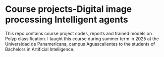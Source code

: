 # Course projects-Digital image processing Intelligent agents
This repo contains course project codes, reports and trained models on Polyp classification. I taught this course during summer term in 2025 at the Universidad de Panamericana, campus Aguascalientes to the students of Bachelors in Artificial Intelligence. 
